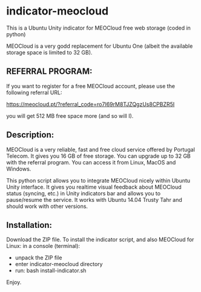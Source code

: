 indicator-meocloud
==================

This is a Ubuntu Unity indicator for MEOCloud free web storage (coded in python)

MEOCloud is a very godd replacement for Ubuntu One (albeit the available storage space is limited to 32 GB).

REFERRAL PROGRAM:
-----------------
If you want to register for a free MEOCloud account, please use the following referral URL:

https://meocloud.pt/?referral_code=ro7I69rM8TJZQgzUs8CPBZR5I

you will get 512 MB free space more (and so will I).


Description:
------------
MEOCloud is a very reliable, fast and free cloud service offered by Portugal Telecom.
It gives you 16 GB of free storage. You can upgrade up to 32 GB with the referral program.
You can access it from Linux, MacOS and Windows.

This python script allows you to integrate MEOCloud nicely within Ubuntu Unity interface.
It gives you realtime visual feedback about MEOCloud status (syncing, etc.) in Unity indicators bar
and allows you to pause/resume the service.
It works with Ubuntu 14.04 Trusty Tahr and should work with other versions.


Installation:
-------------
Download the ZIP file.
To install the indicator script, and also MEOCloud for Linux:
in a console (terminal):
- unpack the ZIP file
- enter indicator-meocloud directory
- run:
bash install-indicator.sh

Enjoy.

